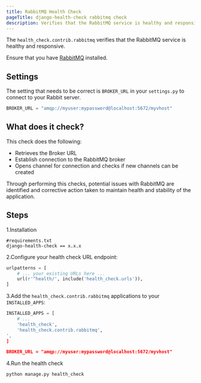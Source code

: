 ```yaml
---
title: RabbitMQ Health Check
pageTitle: django-health-check rabbitmq check
description: Verifies that the RabbitMQ service is healthy and responsive
---
```


The `health_check.contrib.rabbitmq` verifies that the RabbitMQ service is healthy and responsive.

Ensure that you have [RabbitMQ](https://pypi.org/project/rabbitmq/) installed.


## Settings

The setting that needs to be correct is `BROKER_URL` in your `settings.py` to connect to your Rabbit server.  

```python 
BROKER_URL = "amqp://myuser:mypassword@localhost:5672/myvhost"
```

## What does it check?

This check does the following:

- Retrieves the Broker URL
- Establish connection to the RabbitMQ broker 
- Opens channel for connection and checks if new channels can be created

Through performing this checks, potential issues with RabbitMQ are identified and corrective action taken to
maintain health and stability of the application.


## Steps
1.Installation
 ```shell
#requirements.txt
django-health-check == x.x.x
```

2.Configure your health check URL endpoint:

```python
urlpatterns = [
    # ... your existing URLs here ...
    url(r'^health/', include('health_check.urls')),
]
```

3.Add the `health_check.contrib.rabbitmq` applications to your `INSTALLED_APPS`:

```python
INSTALLED_APPS = [
    # ...
    'health_check',                             
    'health_check.contrib.rabbitmq',
',
]

BROKER_URL = "amqp://myuser:mypassword@localhost:5672/myvhost"

```

4.Run the health check
```shell
python manage.py health_check

```